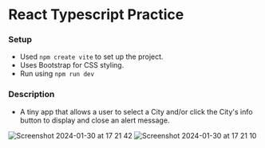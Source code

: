 # React Typescript Practice

### Setup

- Used `npm create vite` to set up the project.
- Uses Bootstrap for CSS styling.
- Run using `npm run dev`

### Description

- A tiny app that allows a user to select a City and/or click the City's info button to display and close an alert message.

![Screenshot 2024-01-30 at 17 21 42](https://github.com/rhc07/react-typescript-practice/assets/76108704/2c4cc9a4-0666-402c-907f-80e03daa1bac)
![Screenshot 2024-01-30 at 17 21 10](https://github.com/rhc07/react-typescript-practice/assets/76108704/a6dfdbd6-a867-4812-9524-6e3376577344)
